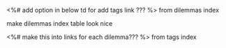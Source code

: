 <%# add option in below td for add tags link ??? %> from dilemmas index

make dilemmas index table look nice

<%# make this into links for each dilemma??? %>
from tags index

